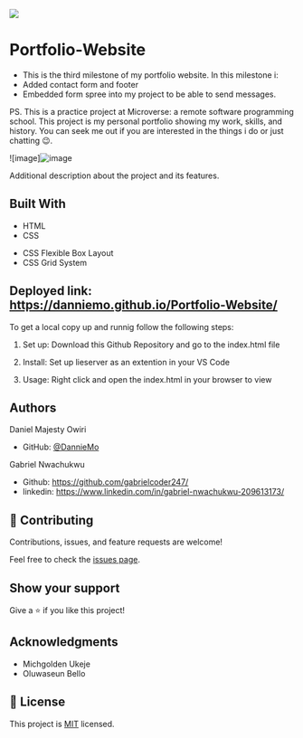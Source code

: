 ![](https://img.shields.io/badge/Microverse-blueviolet)

# Portfolio-Website

- This is the third milestone of my portfolio website. In this milestone i:
- Added contact form and footer 
- Embedded form spree into my project to be able to send messages.

PS. This is a practice project at Microverse: a remote software programming school. This project is my personal portfolio showing my work, skills, and history. You can seek me out if you are interested in the things i do or just chatting 😉. 

![image]![image](https://user-images.githubusercontent.com/53879944/126331491-61556a3f-bb2b-468f-9e12-d90eb9d1e11c.png)


Additional description about the project and its features.

## Built With

- HTML
- CSS 
* CSS Flexible Box Layout
* CSS Grid System

## Deployed link: https://danniemo.github.io/Portfolio-Website/

To get a local copy up and runnig follow the following steps:
1. Set up:
 Download this Github Repository and go to the index.html file

 2. Install:
 Set up lieserver as an extention in your VS Code

 3. Usage:
 Right click and open the index.html in your browser to view


## Authors

Daniel Majesty Owiri
- GitHub: [@DannieMo](https://github.com/DannieMo)

Gabriel Nwachukwu
- Github: https://github.com/gabrielcoder247/
- linkedin: https://www.linkedin.com/in/gabriel-nwachukwu-209613173/



## 🤝 Contributing

Contributions, issues, and feature requests are welcome!

Feel free to check the [issues page](https://github.com/DannieMo/Hello-Microverse/issues).

## Show your support

Give a ⭐️ if you like this project!

## Acknowledgments

- Michgolden Ukeje
- Oluwaseun Bello 

## 📝 License

This project is [MIT](./MIT.md) licensed.
